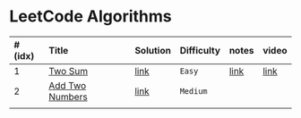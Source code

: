 # LeetCode Algorithms

| #(idx) | Title                                                  | Solution                                   | Difficulty | notes                  | video                               |
| :--- | :----------------------------------------------------- |:-------------------------------------------| :--------- |:-----------------------|:------------------------------------|
| 1    | [Two Sum](https://leetcode.com/problems/two-sum/)        | [link](./solutions/001-two-sum.py)         | `Easy`     | [link](./notes/001.md) | [link](https://your-video-link.com) |
| 2    | [Add Two Numbers](https://leetcode.com/problems/add-two-numbers/) | [link](./solutions/002-add-two-numbers.js) | `Medium`   |                        |                                     |
|      |                                                        |                                            |            |                        |                                     |

